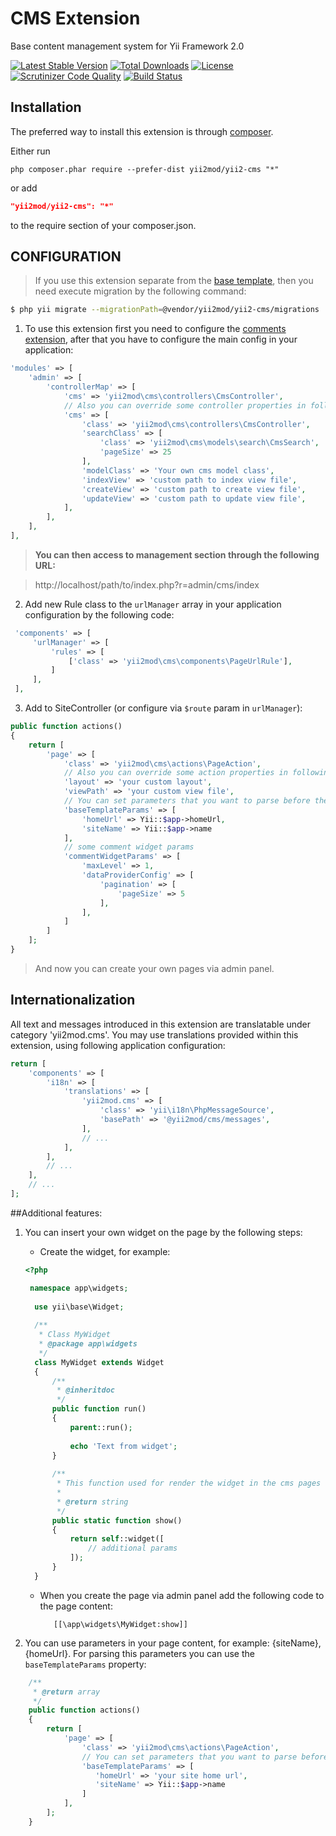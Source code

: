 CMS Extension
========================
Base content management system for Yii Framework 2.0

[![Latest Stable Version](https://poser.pugx.org/yii2mod/yii2-cms/v/stable)](https://packagist.org/packages/yii2mod/yii2-cms) [![Total Downloads](https://poser.pugx.org/yii2mod/yii2-cms/downloads)](https://packagist.org/packages/yii2mod/yii2-cms) [![License](https://poser.pugx.org/yii2mod/yii2-cms/license)](https://packagist.org/packages/yii2mod/yii2-cms)
[![Scrutinizer Code Quality](https://scrutinizer-ci.com/g/yii2mod/yii2-cms/badges/quality-score.png?b=master)](https://scrutinizer-ci.com/g/yii2mod/yii2-cms/?branch=master) [![Build Status](https://travis-ci.org/yii2mod/yii2-cms.svg?branch=master)](https://travis-ci.org/yii2mod/yii2-cms)


Installation
------------

The preferred way to install this extension is through [composer](http://getcomposer.org/download/).

Either run

```
php composer.phar require --prefer-dist yii2mod/yii2-cms "*"
```

or add

```json
"yii2mod/yii2-cms": "*"
```

to the require section of your composer.json.


CONFIGURATION
------------
> If you use this extension separate from the [base template](https://github.com/yii2mod/base), then you need execute migration by the following command:
```bash
$ php yii migrate --migrationPath=@vendor/yii2mod/yii2-cms/migrations
```

1) To use this extension first you need to configure the [comments extension](https://github.com/yii2mod/yii2-comments), after that you have to configure the main config in your application:
```php
'modules' => [
    'admin' => [
        'controllerMap' => [
            'cms' => 'yii2mod\cms\controllers\CmsController',
            // Also you can override some controller properties in following way:
            'cms' => [
                'class' => 'yii2mod\cms\controllers\CmsController',
                'searchClass' => [
                    'class' => 'yii2mod\cms\models\search\CmsSearch',
                    'pageSize' => 25
                ],
                'modelClass' => 'Your own cms model class',
                'indexView' => 'custom path to index view file',
                'createView' => 'custom path to create view file',
                'updateView' => 'custom path to update view file',
            ],
        ],
    ],
],
```
> **You can then access to management section through the following URL:**

> http://localhost/path/to/index.php?r=admin/cms/index
  

2) Add new Rule class to the `urlManager` array in your application configuration by the following code:
 
```php
 'components' => [
     'urlManager' => [
         'rules' => [
             ['class' => 'yii2mod\cms\components\PageUrlRule'],
         ]
     ],
 ],
```

3) Add to SiteController (or configure via `$route` param in `urlManager`):
```php
public function actions()
{
    return [
        'page' => [
            'class' => 'yii2mod\cms\actions\PageAction',
            // Also you can override some action properties in following way:
            'layout' => 'your custom layout',
            'viewPath' => 'your custom view file',
            // You can set parameters that you want to parse before the page is loaded, for example:
            'baseTemplateParams' => [
                'homeUrl' => Yii::$app->homeUrl,
                'siteName' => Yii::$app->name
            ],
            // some comment widget params
            'commentWidgetParams' => [
                'maxLevel' => 1,
                'dataProviderConfig' => [
                    'pagination' => [
                        'pageSize' => 5
                    ],
                ],
            ]
        ]
    ];
}
```
> And now you can create your own pages via admin panel.

## Internationalization

All text and messages introduced in this extension are translatable under category 'yii2mod.cms'.
You may use translations provided within this extension, using following application configuration:

```php
return [
    'components' => [
        'i18n' => [
            'translations' => [
                'yii2mod.cms' => [
                    'class' => 'yii\i18n\PhpMessageSource',
                    'basePath' => '@yii2mod/cms/messages',
                ],
                // ...
            ],
        ],
        // ...
    ],
    // ...
];
```

##Additional features:

1. You can insert your own widget on the page by the following steps:
    * Create the widget, for example:
   
     ```php
     <?php
     
      namespace app\widgets;
       
       use yii\base\Widget;
       
       /**
        * Class MyWidget
        * @package app\widgets
        */
       class MyWidget extends Widget
       {
           /**
            * @inheritdoc
            */
           public function run()
           {
               parent::run();
       
               echo 'Text from widget';
           }
       
           /**
            * This function used for render the widget in the cms pages
            *
            * @return string
            */
           public static function show()
           {
               return self::widget([
                   // additional params
               ]);
           }
       }
      ```
    * When you create the page via admin panel add the following code to the page content:
    
      ```
         [[\app\widgets\MyWidget:show]]
      ```
2. You can use parameters in your page content, for example: {siteName}, {homeUrl}. For parsing this parameters you can use the `baseTemplateParams` property:

```php
    /**
     * @return array
     */
    public function actions()
    {
        return [
            'page' => [
                'class' => 'yii2mod\cms\actions\PageAction',
                // You can set parameters that you want to parse before the page is loaded, for example:
                'baseTemplateParams' => [
                   'homeUrl' => 'your site home url',
                   'siteName' => Yii::$app->name
                ]
            ],
        ];
    }
```

